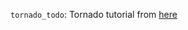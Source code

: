 `tornado_todo`: Tornado tutorial from [here](https://opensource.com/article/18/6/tornado-framework)
